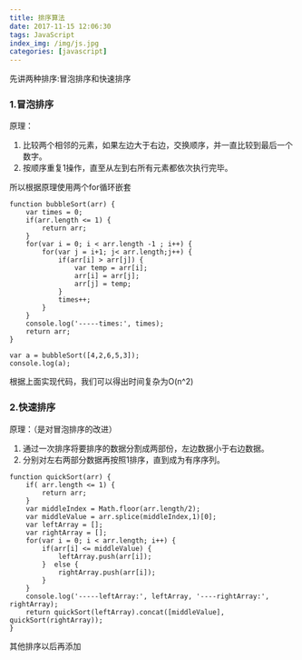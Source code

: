 ```yaml
---
title: 排序算法
date: 2017-11-15 12:06:30
tags: JavaScript
index_img: /img/js.jpg
categories: [javascript]
---
```



先讲两种排序:冒泡排序和快速排序

### **1.冒泡排序**

原理：

1. 比较两个相邻的元素，如果左边大于右边，交换顺序，并一直比较到最后一个数字。
2. 按顺序重复1操作，直至从左到右所有元素都依次执行完毕。

所以根据原理使用两个for循环嵌套

```
function bubbleSort(arr) {
	var times = 0;
	if(arr.length <= 1) {
		return arr;
	}
	for(var i = 0; i < arr.length -1 ; i++) {
		for(var j = i+1; j< arr.length;j++) {
			if(arr[i] > arr[j]) {
				var temp = arr[i];
				arr[i] = arr[j];
				arr[j] = temp;
			}
			times++;
		}
	}
	console.log('-----times:', times);
	return arr;
}

var a = bubbleSort([4,2,6,5,3]);
console.log(a);
```

根据上面实现代码，我们可以得出时间复杂为O(n^2)

### 2.快速排序

原理：（是对冒泡排序的改进）

1. 通过一次排序将要排序的数据分割成两部份，左边数据小于右边数据。
2. 分别对左右两部分数据再按照1排序，直到成为有序序列。

```
function quickSort(arr) {
	if( arr.length <= 1) {
		return arr;
	}
	var middleIndex = Math.floor(arr.length/2);
	var middleValue = arr.splice(middleIndex,1)[0];
	var leftArray = [];
	var rightArray = [];
	for(var i = 0; i < arr.length; i++) {
		if(arr[i] <= middleValue) {
			leftArray.push(arr[i]);
		}  else {
			rightArray.push(arr[i]);
		}
	}
	console.log('-----leftArray:', leftArray, '----rightArray:', rightArray);
	return quickSort(leftArray).concat([middleValue], quickSort(rightArray));
}
```

其他排序以后再添加
